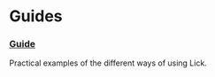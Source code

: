 # Guides

### [Guide](urbit-docs/system/kernel/lick/guides/guide)

Practical examples of the different ways of using Lick.
